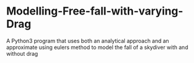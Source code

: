 # Modelling-Free-fall-with-varying-Drag
A Python3 program that uses both an analytical approach and an approximate using eulers method to model the fall of a skydiver with and without drag
